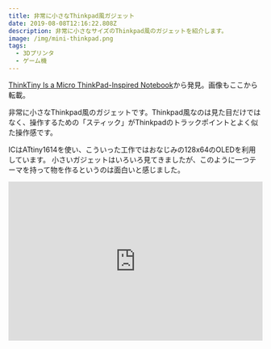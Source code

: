 ```yaml
---
title: 非常に小さなThinkpad風ガジェット
date: 2019-08-08T12:16:22.808Z
description: 非常に小さなサイズのThinkpad風のガジェットを紹介します。
image: /img/mini-thinkpad.png
tags:
  - 3Dプリンタ
  - ゲーム機
---
```

[ThinkTiny Is a Micro ThinkPad-Inspired Notebook](https://blog.hackster.io/thinktiny-is-a-micro-thinkpad-inspired-notebook-1491434efc83)から発見。画像もここから転載。

非常に小さなThinkpad風のガジェットです。Thinkpad風なのは見た目だけではなく、操作するための「スティック」がThinkpadのトラックポイントとよく似た操作感です。

ICはATtiny1614を使い、こういった工作ではおなじみの128x64のOLEDを利用しています。
小さいガジェットはいろいろ見てきましたが、このように一つテーマを持って物を作るというのは面白いと感じました。

<iframe width="100%" height="315" src="https://www.youtube.com/embed/0wcxMr_ZupM" frameborder="0" allow="accelerometer; autoplay; encrypted-media; gyroscope; picture-in-picture" allowfullscreen></iframe>
